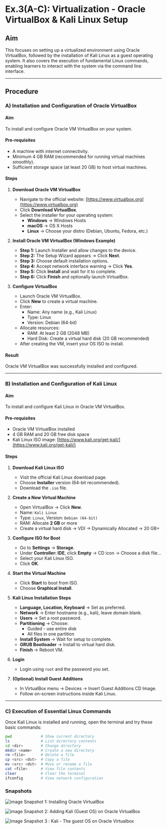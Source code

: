 # Ex.3(A-C): Virtualization - Oracle VirtualBox & Kali Linux Setup

## Aim

This focuses on setting up a virtualized environment using Oracle VirtualBox, followed by the installation of Kali Linux as a guest operating system. It also covers the execution of fundamental Linux commands, enabling learners to interact with the system via the command line interface.

---

## Procedure

### A) Installation and Configuration of Oracle VirtualBox

#### Aim
To install and configure Oracle VM VirtualBox on your system.

#### Pre-requisites
- A machine with internet connectivity.
- Minimum 4 GB RAM (recommended for running virtual machines smoothly).
- Sufficient storage space (at least 20 GB) to host virtual machines.

#### Steps

1. **Download Oracle VM VirtualBox**  
   - Navigate to the official website: [https://www.virtualbox.org](https://www.virtualbox.org)  
   - Click **Download VirtualBox**.  
   - Select the installer for your operating system:
     - **Windows** → Windows Hosts
     - **macOS** → OS X Hosts
     - **Linux** → Choose your distro (Debian, Ubuntu, Fedora, etc.)

2. **Install Oracle VM VirtualBox (Windows Example)**
   - **Step 1:** Launch Installer and allow changes to the device.
   - **Step 2:** The Setup Wizard appears → Click **Next**.
   - **Step 3:** Choose default installation options.
   - **Step 4:** Accept network interface warning → Click **Yes**.
   - **Step 5:** Click **Install** and wait for it to complete.
   - **Step 6:** Click **Finish** and optionally launch VirtualBox.

3. **Configure VirtualBox**
   - Launch Oracle VM VirtualBox.
   - Click **New** to create a virtual machine.
   - Enter:
     - Name: Any name (e.g., Kali Linux)
     - Type: Linux
     - Version: Debian (64-bit)
   - Allocate resources:
     - RAM: At least 2 GB (2048 MB)
     - Hard Disk: Create a virtual hard disk (20 GB recommended)
   - After creating the VM, insert your OS ISO to install.

#### Result
Oracle VM VirtualBox was successfully installed and configured.

---

### B) Installation and Configuration of Kali Linux

#### Aim
To install and configure Kali Linux in Oracle VM VirtualBox.

#### Pre-requisites
- Oracle VM VirtualBox installed
- 4 GB RAM and 20 GB free disk space
- Kali Linux ISO image: [https://www.kali.org/get-kali/](https://www.kali.org/get-kali/)

#### Steps

1. **Download Kali Linux ISO**
   - Visit the official Kali Linux download page.
   - Choose **Installer** version (64-bit recommended).
   - Download the `.iso` file.

2. **Create a New Virtual Machine**
   - Open VirtualBox → Click **New**.
   - Name: `Kali Linux`
   - Type: `Linux`, Version: `Debian (64-bit)`
   - RAM: Allocate **2 GB** or more
   - Create a virtual hard disk → VDI → Dynamically Allocated → 20 GB+

3. **Configure ISO for Boot**
   - Go to **Settings** → **Storage**.
   - Under **Controller: IDE**, click **Empty** → CD icon → Choose a disk file...
   - Select your Kali Linux ISO.
   - Click **OK**.

4. **Start the Virtual Machine**
   - Click **Start** to boot from ISO.
   - Choose **Graphical Install**.

5. **Kali Linux Installation Steps**
   - **Language, Location, Keyboard** → Set as preferred.
   - **Network** → Enter hostname (e.g., kali), leave domain blank.
   - **Users** → Set a root password.
   - **Partitioning** → Choose:
     - Guided - use entire disk
     - All files in one partition
   - **Install System** → Wait for setup to complete.
   - **GRUB Bootloader** → Install to virtual hard disk.
   - **Finish** → Reboot VM.

6. **Login**
   - Login using `root` and the password you set.

7. **(Optional) Install Guest Additions**
   - In VirtualBox menu → Devices → Insert Guest Additions CD Image.
   - Follow on-screen instructions inside Kali Linux.

---

### C) Execution of Essential Linux Commands

Once Kali Linux is installed and running, open the terminal and try these basic commands:

```bash
pwd             # Show current directory
ls              # List directory contents
cd <dir>        # Change directory
mkdir <name>    # Create a new directory
rm <file>       # Delete a file
cp <src> <dst>  # Copy a file
mv <src> <dst>  # Move or rename a file
cat <file>      # View file contents
clear           # Clear the terminal
ifconfig        # View network configuration
```
### Snapshots
![image](https://github.com/user-attachments/assets/df1a3a8e-d15a-4ebe-948a-f18e5d9289cb)
Snapshot 1: Installing Oracle VirtualBox 

![image](https://github.com/user-attachments/assets/1c088d72-53bd-40a8-91f7-865230fd60d4)
Snapshot 2: Adding Kali (Guest OS) on Oracle VirtualBox

![image](https://github.com/user-attachments/assets/acb499cf-4124-4429-a96d-00dde65bb561)
Snapshot 3 :  Kali - The guest OS on Oracle Virtualbox
